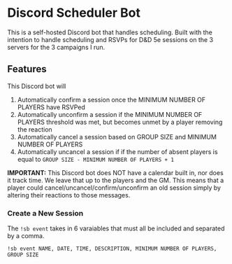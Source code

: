 # Discord Scheduler Bot
This is a self-hosted Discord bot that handles scheduling. Built with the intention to handle scheduling and RSVPs for D&amp;D 5e sessions on the 3 servers for the 3 campaigns I run.

## Features
This Discord bot will 
  1. Automatically confirm a session once the MINIMUM NUMBER OF PLAYERS have RSVPed
  2. Automatically unconfirm a session if the MINIMUM NUMBER OF PLAYERS threshold was met, but becomes unmet by a player removing the reaction
  3. Automatically cancel a session based on GROUP SIZE and MINIMUM NUMBER OF PLAYERS
  4. Automatically uncancel a session if if the number of absent players is equal to `GROUP SIZE - MINIMUM NUMBER OF PLAYERS + 1`

**IMPORTANT:** This Discord bot does NOT have a calendar built in, nor does it track time. We leave that up to the players and the GM. This means that a player could cancel/uncancel/confirm/unconfirm an old session simply by altering their reactions to those messages.

### Create a New Session
The `!sb event` takes in 6 varaiables that must all be included and separated by a comma.
```
!sb event NAME, DATE, TIME, DESCRIPTION, MINIMUM NUMBER OF PLAYERS, GROUP SIZE
```